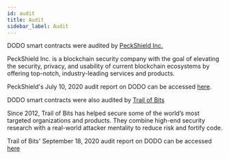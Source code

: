 ```yaml
---
id: audit
title: Audit
sidebar_label: Audit
---
```


DODO smart contracts were audited by [PeckShield Inc.](https://peckshield.cn/en) 

PeckShield Inc. is a blockchain security company with the goal of elevating the security, privacy, and usability of current blockchain ecosystems by offering top-notch, industry-leading services and products.

PeckShield's July 10, 2020 audit report on DODO can be accessed [here](https://raw.githubusercontent.com/DODOEX/dodo-smart-contract/master/audit/dodo_audit_report_2020_16_en_1.0.pdf).

DODO smart contracts were also audited by [Trail of Bits](https://www.trailofbits.com/) 

Since 2012, Trail of Bits has helped secure some of the world’s most targeted organizations and products.
They combine high-end security research with a real-world attacker mentality to reduce risk and fortify code.

Trail of Bits' September 18, 2020 audit report on DODO can be accessed [here](https://github.com/DODOEX/dodo-smart-contract/blob/master/audit/%5BTrail%20of%20Bits%5D%20DODO%20Summary%20Report.pdf)
